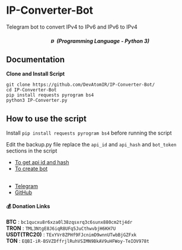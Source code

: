 # IP-Converter-Bot
Telegram bot to convert IPv4 to IPv6 and IPv6 to IPv4

<em><h5 align="center"><img src="https://cdn-icons-png.flaticon.com/512/5968/5968350.png" width="15" height="15" alt="python"> (Programming Language - Python 3)</h5></em>

## Documentation
**Clone and Install Script**
```
git clone https://github.com/DevAtomIR/IP-Converter-Bot/
cd IP-Converter-Bot
pip install requests pyrogram bs4
python3 IP-Converter.py
```

## How to use the script
Install `pip install requests pyrogram bs4` before running the script

Edit the backup.py file
replace the `api_id` and `api_hash` and `bot_token` sections in the script
* [To get api id and hash](https://my.telegram.org/apps)
* [To create bot](https://t.me/BotFather)
##

* [Telegram](https://t.me/DevAtom)
* [GitHub](https://github.com/DevAtomIR)


#### 💰 Donation Links

<b>BTC</b> : <code>bc1qucxu8r6xza0l38zqsxrq3c6sunx880cm2tj4dr</code></br>
<b>TRON</b> : <code>TML3NtgE8J6iqR8UFq5JuCthwvbjH6KH7U</code></br>
<b>USDT(TRC20)</b> : <code>TExYVr8ZPHf9FJcnimD9wnnUTwbBjGZFxk</code></br>
<b>TON</b> : <code>EQBI-iR-BSVZDffrjlRuhVSIMN9BkAV9uHFWoy-TeIOV978t</code></br></br>
